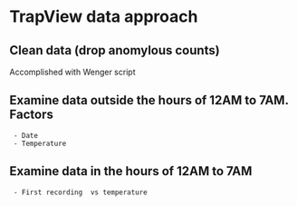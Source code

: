 # TrapView data approach

## Clean data (drop anomylous counts)

Accomplished with Wenger script 
 
## Examine data outside the hours of 12AM to 7AM. Factors

     - Date
	 - Temperature

## Examine data in the hours of 12AM to 7AM
     - First recording  vs temperature

